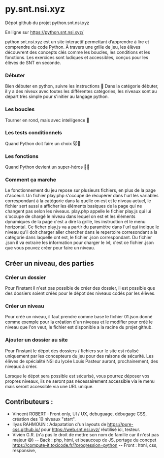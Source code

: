# py.snt.nsi.xyz

Dépot github du projet python.snt.nsi.xyz

En ligne sur https://python.snt.nsi.xyz/


python.snt.nsi.xyz est un site interactif permettant d’apprendre à lire et comprendre du code Python. À travers une grille de jeu, les élèves découvrent des concepts clés comme les boucles, les conditions et les fonctions. Les exercices sont ludiques et accessibles, conçus pour les élèves de SNT en seconde.


### Débuter
Bien débuter en python, suivre les instructions 🚀
Dans la catégorie débuter, il y a des niveux avec toutes les différentes catégories, les niveaux sont au départ très simple pour s'initier au langage python.

### Les boucles
Tourner en rond, mais avec intelligence 🔄

### Les tests conditionnels
Quand Python doit faire un choix 🐭🧀

### Les fonctions
Quand Python devient un super-héros 🦸‍♂️

### Comment ça marche

Le fonctionnement du jeu repose sur plusieurs fichiers, en plus de la page d'acceuil.
Un fichier play.php s'occupe de récupérer dans l'url les variables correspondant à la catégorie dans la quelle on est et le niveau actuel, le fichier sert aussi a afficher les éléments basiques de la page qui ne changent pas selon les niveaux. play.php appelle le fichier play.js qui lui s'occupe de chargé le niveau dans lequel on est et les éléments dynamiques de la page c'est a dire la grille, les instruction et le menu horizontal. Ce ficher play.js va a partir du paramètre dans l'url qui indique le niveau qu'il doit charger aller chercher dans le repertoire corresondant a la catégorie dans laquelle ont est, le fichier .json correspondant. Du fichier .json il va extraire les information pour charger le lvl, c'est ce fichier .json que vous pouvez créer pour faire un niveau.

## Créer un niveau, des parties


### Créer un dossier
Pour l'instant il n'est pas possible de créer des dossier, il est possible que des dossiers soient créés pour le dépot des niveaux codés par les élèves.

### Créer un niveau
Pour créé un niveau, il faut prendre comme base le fichier 01.json donné comme exemple pour la création d'un niveeau et le modifier pour créé le niveau que l'on veut, le fichier est disponible a la racine du projet github.

### Ajouter un dossier au site

Pour l'instant le dépot des dossiers / fichiers sur le site est réalisé uniquement par les concepteurs du jeu pour des raisons de sécurité.
Les élèves de spécialité NSI du lycée Louis Pasteur auront, prochainement, des niveaux à créer. 

Lorsque le dépot sera possible est sécurisé, vous pourrez déposer vos propres niveaux, ils ne seront pas nécessairement accessible via le menu mais seront accessible via une URL unique.




## Contributeurs :
- Vincent ROBERT : Front only, UI / UX, debuguage, débugage CSS, création des 10 niveaux "start". 
- Ilyas RAHMOUN : Adapatation d'un layouts de https://pure-css.github.io/ pour https://web.snt.nsi.xyz/ réutilisé ici, testeur.
- Vivien G.R. (n'a pas le droit de mettre son nom de famille car il n'est pas majeur 😅)
-- Back : php, html, et beaucoup de JS, portage du concpet https://compute-it.toxicode.fr/?progression=python
-- Front : html, css, responsive, 
